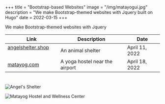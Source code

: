+++
title = "Bootstrap-based Websites"
image = "/img/matayogui.jpg"
description = "We make Bootstrap-themed websites with Jquery built on Hugo"
date = 2022-03-15
+++

We make Bootstrap-themed websites with Jquery


Link | Description | Date
--- | --- | ---
[angelshelter.shop](https://angelshelter.shop) &nbsp; &nbsp; &nbsp; | An animal shelter | April 11, 2022
[matayog.com](https://matayog.com) &nbsp; &nbsp; &nbsp; | A yoga hostel near the airport | April 18, 2022



<!-- [neoholistic.shop](https://neoholistic.shop) &nbsp; &nbsp; &nbsp; | Hugo | 0.88.1 -->

# 

![Angel's Shelter](/img/angelui.jpg)

![Matayog Hostel and Wellness Center](/img/matayogui.jpg)
<!-- ![Neoholistic Yoga](/img/neoui.jpg) -->


